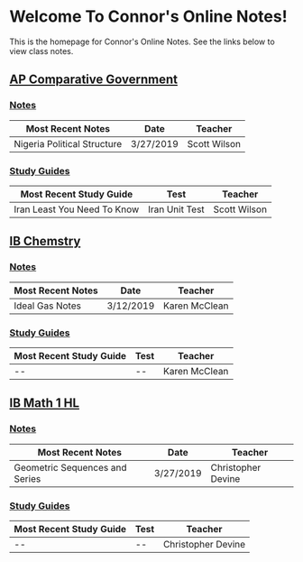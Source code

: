 # Welcome To Connor's Online Notes!
This is the homepage for  Connor's Online Notes. See the links below to view class notes.

## [AP Comparative Government](articles/ap-comp-gov/index.html)
### [Notes](articles/ap-comp-gov/index.html#notes)

| Most Recent Notes | Date | Teacher |
|--|--|--|
| Nigeria Political Structure | 3/27/2019 | Scott Wilson |

### [Study Guides](articles/ap-comp-gov/index.html#study-guides)
| Most Recent Study Guide | Test | Teacher |
|--|--|--|
| Iran Least You Need To Know | Iran Unit Test | Scott Wilson |

## [IB Chemstry](articles/ib-chemistry/index.html)
### [Notes](articles/ib-chemistry/index.html#notes)
| Most Recent Notes | Date | Teacher |
|--|--|--|
| Ideal Gas Notes | 3/12/2019 | Karen McClean |

### [Study Guides](articles/ib-chemistry/index.html#study-guides)
| Most Recent Study Guide | Test | Teacher |
|--|--|--|
| -- | -- | Karen McClean |

## [IB Math 1 HL](articles/ib-math-hl-1/index.html)
### [Notes](articles/ib-math-hl-1/index.html#notes)
| Most Recent Notes | Date | Teacher |
|--|--|--|
| Geometric Sequences and Series | 3/27/2019 | Christopher Devine |

### [Study Guides](articles/ib-math-hl-1/index.html#study-guides)
| Most Recent Study Guide | Test | Teacher |
|--|--|--|
| -- | -- | Christopher Devine |
<!--stackedit_data:
eyJoaXN0b3J5IjpbNjEzOTcwMTE1LDc0MjM1OTE2Niw4Nzc2OT
gzMzgsMTAyNzI3MzgyOSw3MjYzNTU2MDAsLTk3MjE4ODg0NSw2
NzU2Njk3MDUsLTUwOTM4OTcyNyw4MjI1MzYzODUsMjQ2NTY3OD
UxLDIwNTYwOTU3OTAsLTIwMDIyMzg2NDhdfQ==
-->